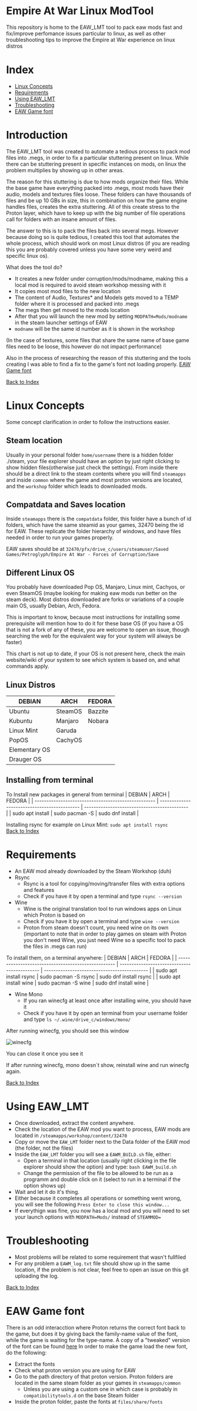 # Empire At War Linux ModTool
This repository is home to the EAW_LMT tool to pack eaw mods fast and fix/improve perfomance issues particular to linux, as well as other troubleshooting tips to improve the Empire at War experience on linux distros

# Index
- [Linux Concepts](#linux-concepts)
- [Requirements](#requirements)
- [Using EAW_LMT](#using-eaw_lmt)
- [Troubleshooting](#troubleshooting)
- [EAW Game font](#eaw-game-font)

# Introduction
The EAW_LMT tool was created to automate a tedious process to pack mod files into .megs, in order to fix a particular stuttering present on linux. While there can be stuttering present in specific instances on mods, on linux the problem multiplies by showing up in other areas.

The reason for this stuttering is due to how mods organize their files. While the base game have everything packed into .megs, most mods have their audio, models and textures files loose. These folders can have thousands of files and be up 10 GBs in size, this in combination on how the game engine handles files, creates the extra stuttering. All of this create stress to the Proton layer, which have to keep up with the big number of file operations call for folders with an insane amount of files.

The answer to this is to pack the files back into several megs. However because doing so is quite tedious, I created this tool that automates the whole process, which should work on most Linux distros (if you are reading this you are probably covered unless you have some very weird and specific linux os).

What does the tool do?
 * It creates a new folder under corruption/mods/modname, making this a local mod is required to avoid steam workshop messing with it
 * It copies most mod files to the new location
 * The content of Audio, Textures* and Models gets moved to a TEMP folder where it is processed and packed into .megs
 * The megs then get moved to the mods location
 * After that you will launch the new mod by setting ```MODPATH=Mods/modname``` in the steam launcher settings of EAW
 * ```modname``` will be the same id number as it is shown in the workshop

(In the case of textures, some files that share the same name of base game files need to be loose, this however do not impact performance)

Also in the process of researching the reason of this stuttering and the tools creating I was able to find a fix to the game's font not loading properly. [EAW Game font](#eaw-game-font)

[Back to Index](#index)

# Linux Concepts
Some concept clarification in order to follow the instructions easier. 

## Steam location
Usually in your personal folder ```home/username``` there is a hidden folder ./steam, your file explorer should have an option by just right clicking to show hidden files(otherwise just check the settings). From inside there should be a direct link to the steam contents where you will find ```steamapps``` and inside ```common``` where the game and most proton versions are located, and the ```workshop``` folder which leads to downloaded mods.

## Compatdata and Saves location
Inside ```steamapps``` there is the ```compatdata``` folder, this folder have a bunch of id folders, which have the same steamid as your games, 32470 being the id for EAW. These replicate the folder hierarchy of windows, and have files needed in order to run your games properly. 

EAW saves should be at ```32470/pfx/drive_c/users/steamuser/Saved Games/Petroglyph/Empire At War - Forces of Corruption/Save ```

## Different Linux OS

You probably have downloaded Pop OS, Manjaro, Linux mint, Cachyos, or even SteamOS (maybe looking for making eaw mods run better on the steam deck). Most distros downloaded are forks or variations of a couple main OS, usually Debian, Arch, Fedora. 

This is important to know, because most instructions for installing some prerequisite will mention how to do it for these base OS (if you have a OS that is not a fork of any of these, you are welcome to open an issue, though searching the web for the equivalent way for your system will always be faster) 

This chart is not up to date, if your OS is not present here, check the main website/wiki of your system to see which system is based on, and what commands apply.

## Linux Distros

| DEBIAN                                                | ARCH                                 | FEDORA                               | 
| --------------------------------------------------- | -------------------------------------------- | -------------------------------------------- | 
| Ubuntu      |   SteamOS    | Bazzite |
| Kubuntu      | Manjaro | Nobara |
| Linux Mint   | Garuda  |  |
| PopOS     |CachyOS  |  |
| Elementary OS                |  |  |
| Drauger OS               |  |  |

## Installing from terminal
To Install new packages in general from terminal
| DEBIAN                                                | ARCH                                 | FEDORA                               | 
| --------------------------------------------------- | -------------------------------------------- | -------------------------------------------- | 
| sudo apt install     |   sudo pacman -S   | sudo dnf install |

Installing rsync for example on Linux Mint:
```sudo apt install rsync```  
[Back to Index](#index)
# Requirements
* An EAW mod already downloaded by the Steam Workshop (duh)
* Rsync
  * Rsync is a tool for copying/moving/transfer files with extra options and features
  * Check if you have it by open a terminal and type ``` rsync --version ```
* Wine
  * Wine is the original translation tool to run windows apps on Linux which Proton is based on
  * Check if you have it by open a terminal and type ``` wine --version ```
  * Proton from steam doesn't count, you need wine on its own (important to note that in order to play games on steam with Proton you don't need Wine, you just need Wine so a specific tool to pack the files in .megs can run) 

To install them, on a terminal anywhere:
| DEBIAN                                                | ARCH                                 | FEDORA                               | 
| --------------------------------------------------- | -------------------------------------------- | -------------------------------------------- | 
| sudo apt install rsync    |   sudo pacman -S rsync  | sudo dnf install rsync |
| sudo apt install wine    |   sudo pacman -S wine  | sudo dnf install wine |


* Wine Mono
  * If you ran winecfg at least once after installing wine, you should have it
  * Check if you have it by open an terminal from your username folder and type ``` ls ~/.wine/drive_c/windows/mono/ ```

After running winecfg, you should see this window

![winecfg](https://github.com/user-attachments/assets/17212ab3-0602-486e-ab50-08801a806a32)

You can close it once you see it

If after running winecfg, mono doesn´t show, reinstall wine and run winecfg again.

[Back to Index](#index)

# Using EAW_LMT
* Once downloaded, extract the content anywhere.
* Check the location of the EAW mod you want to process, EAW mods are located in ```/steamapps/workshop/content/32470```
* Copy or move the ```EAW_LMT``` folder next to the Data folder of the EAW mod (the folder, not the files)
* Inside the ```EAW_LMT``` folder you will see a ```EAWM_BUILD.sh``` file, either:
  * Open a terminal in that location (usually right clicking in the file explorer should show the option) and type: ```bash EAWM_build.sh```
  * Change the permission of the file to be allowed to be run as a programm and double click on it (select to run in a terminal if the option shows up)
* Wait and let it do it's thing.
* Either because it completes all operations or something went wrong, you will see the following ```Press Enter to close this window...```
* If everythign was fine, you now has a local mod and you will need to set your launch options with ```MODPATH=Mods/``` instead of ```STEAMMOD=```
# Troubleshooting
* Most problems will be related to some requirement that wasn't fullfiled
* For any problem a ```EAWM_log.txt``` file should show up in the same location, if the problem is not clear, feel free to open an issue on this git uploading the log.

[Back to Index](#index)
# EAW Game font
There is an odd interacction where Proton returns the correct font back to the game, but does it by giving back the family-name value of the font, while the game is waiting for the type-name. 
A copy of a "tweaked" version of the font can be found [here](https://www.dropbox.com/scl/fi/cn94vw9mjuq0rt6s95z3z/EaW-Font-Proton.zip?rlkey=sxbg6dio45en9a2vox1dhwt3d&st=cn13oylc&dl=0)
In order to make the game load the new font, do the following:
* Extract the fonts
* Check what proton version you are using for EAW
* Go to the path directory of that proton version. Proton folders are located in the same steam folder as your games in ```steamapps/common```
  *  Unless you are using a custom one in which case is probably in ```compatibilitytools.d``` on the base Steam folder   
* Inside the proton folder, paste the fonts at ```files/share/fonts```
